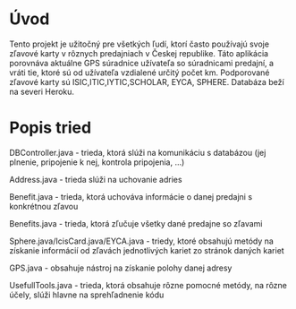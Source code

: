 # Úvod #

Tento projekt je užitočný pre všetkých ľudí, ktorí často používajú svoje zľavové karty v rôznych predajniach v Českej republike.
Táto aplikácia porovnáva aktuálne GPS súradnice užívateľa so súradnicami predajní, a vráti tie, ktoré sú od užívateľa vzdialené určitý počet km. Podporované zľavové karty sú ISIC,ITIC,IYTIC,SCHOLAR, EYCA, SPHERE.
Databáza beží na severi Heroku.

# Popis tried #

DBController.java - trieda, ktorá slúži na komunikáciu s databázou (jej plnenie, pripojenie k nej, kontrola pripojenia, ...)

Address.java - trieda slúži na uchovanie adries

Benefit.java - trieda, ktorá uchováva informácie o danej predajni s konkrétnou zľavou

Benefits.java - trieda, ktorá zľučuje všetky dané predajne so zľavami

Sphere.java/IcisCard.java/EYCA.java - triedy, ktoré obsahujú metódy na získanie informácií od zľavách jednotlivých kariet zo stránok daných kariet

GPS.java - obsahuje nástroj na získanie polohy danej adresy

UsefullTools.java - trieda, ktorá obsahuje rôzne pomocné metódy, na rôzne účely, slúži hlavne na sprehľadnenie kódu